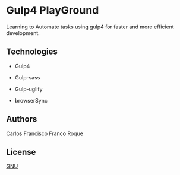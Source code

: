 # Gulp4 PlayGround

Learning to Automate tasks using gulp4 for faster and more efficient development.
## Technologies
* Gulp4

* Gulp-sass
* Gulp-uglify
* browserSync

## Authors
 Carlos Francisco Franco Roque


## License
[GNU](https://choosealicense.com/licenses/agpl-3.0/)
